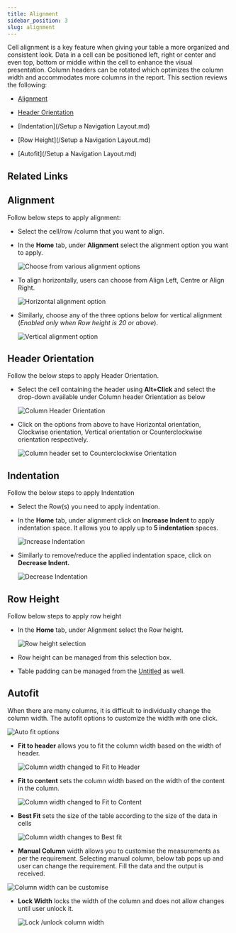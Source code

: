 ```yaml
---
title: Alignment
sidebar_position: 3
slug: alignment
---
```




Cell alignment is a key feature when giving your table a more organized and consistent look. Data in a cell can be positioned left, right or center and even top, bottom or middle within the cell to enhance the visual presentation. Column headers can be rotated which optimizes the column width and accommodates more columns in the report. This section reviews the following:

- [Alignment](build/alignment)

- [Header Orientation](settings/headers-and-footers)

- [Indentation](/Setup a Navigation Layout.md)

- [Row Height](/Setup a Navigation Layout.md)

- [Autofit](/Setup a Navigation Layout.md)

## Related Links
 
## **Alignment** 


Follow below steps to apply alignment:

- Select the cell/row /column that you want to align.
- In the **Home** tab, under **Alignment** select the alignment option you want to apply.

	![Choose from various alignment options](/img/build/Alignment/Alignment1.png)

- To align horizontally, users can choose from Align Left, Centre or Align Right.

	![Horizontal alignment option](/img/build/Alignment/Alignment2.png)
- Similarly, choose any of the three options below for vertical alignment (_Enabled only when Row height is 20 or above_).

	![Vertical alignment option](/img/build/Alignment/Alignment3.png)


## **Header Orientation**


Follow the below steps to apply Header Orientation.

- Select the cell containing the header using **Alt+Click** and select the drop-down available under Column header Orientation as below

	![Column Header Orientation](/img/build/Alignment/Alignment4.jpg)

- Click on the options from above to have Horizontal orientation, Clockwise orientation, Vertical orientation or Counterclockwise orientation respectively.

	![Column header set to Counterclockwise Orientation ](/img/build/Alignment/Alignment5.png)

## **Indentation**


Follow the below steps to apply Indentation

- Select the Row(s) you need to apply indentation.
- In the **Home** tab, under alignment click on **Increase Indent** to apply indentation space. It allows you to apply up to **5 indentation** spaces.

	![Increase Indentation](/img/build/Alignment/Alignment6.jpg)

- Similarly to remove/reduce the applied indentation space, click on **Decrease Indent.**

	![Decrease Indentation](/img/build/Alignment/Alignment7.jpg)


## **Row Height**


Follow below steps to apply row height

- In the **Home** tab, under Alignment select the Row height.

	![Row height selection](/img/build/Alignment/Alignment8.png)

- Row height can be managed from this selection box.
- Table padding can be managed from the [Untitled](settings/display-settings---general) as well.

## **Autofit**


When there are many columns, it is difficult to individually change the column width. The autofit options to customize the width with one click. 

![Auto fit options](/img/build/Alignment/Alignment9.png)

- **Fit to header** allows you to fit the column width based on the width of header.

	![Column width changed to Fit to Header](/img/build/Alignment/Alignment10.png)

- **Fit to content** sets the column width based on the width of the content in the column.

	![Column width changed to Fit to Content](/img/build/Alignment/Alignment11.png)

- **Best Fit** sets the size of the table according to the size of the data in cells

	![Column width changes to Best fit](/img/build/Alignment/Alignment12.png)
- **Manual Column** width allows you to customise the measurements as per the requirement. Selecting manual column, below tab pops up and user can change the requirement. Fill the data and the output is received.


![Column width can be customise](/img/build/Alignment/Alignmnet13.png)
- **Lock Width** locks the width of the column and does not allow changes until user unlock it.

	![Lock /unlock column width](/img/build/Alignment/Alignment14.png)

